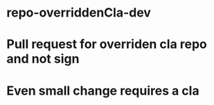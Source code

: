 # repo-overriddenCla-dev

# Pull request for overriden cla repo and not sign

# Even small change requires a cla
